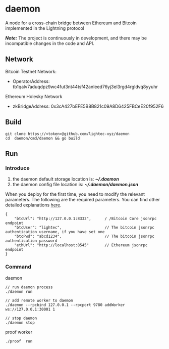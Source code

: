 # daemon

A node for a cross-chain bridge between Ethereum and Bitcoin implemented in the Lightning protocol

***Note:*** The project is continuously in development, and there may be incompatible changes in the code and API.

## Network

Bitcoin Testnet Network:

* OperatorAddress: tb1qalv7aduqdpz9wc4fut3nt44tsf42anleed76yj3el3rgd4rgldvq8yyuhr

Ethereum Holesky Network

* zkBridgeAddress: 0x3cA427bEFE5B8B821c09A8D6425FBCeE20f952F6

## Build

    git clone https://<token>@github.com/lightec-xyz/daemon
    cd  daemon/cmd/daemon && go build

## Run

### Introduce

1. the daemon default storage location is: ***~/.daemon***
2. the daemon config file location is: ***~/.daemon/daemon.json***

When you deploy for the first time, you need to modify the relevant parameters. The following are the required
parameters. You can find other detailed explanations [here](./doc/config.md).

    {
        "btcUrl": "http://127.0.0.1:8332",      / /Bitcoin Core jsonrpc endpoint                           
        "btcUser": "lightec",                   // The bitcoin jsonrpc authentication username, if you have set one
        "btcPwd": "abcd1234",                   // The bitcoin jsonrpc authentication password
        "ethUrl": "http://localhost:8545"       // Ethereum jsonrpc endpoint
    }

### Command

daemon

    // run daemon process
    ./daemon run 

    // add remote worker to daemon 
    ./daemon --rpcbind 127.0.0.1 --rpcport 9780 addWorker ws://127.0.0.1:30001 1

    // stop daemon
    ./daemon stop 

proof worker

    ./proof  run

    
    
    


    